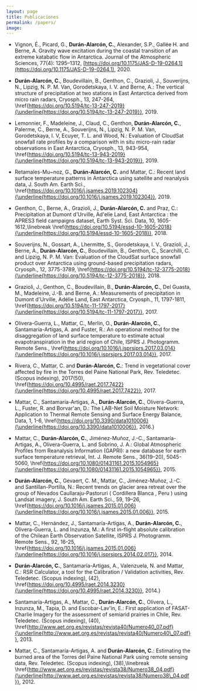 ```yaml
---
layout: page
title: Publicaciones
permalink: /papers/
image: 
---
```


* Vignon, É., Picard, G., **Durán-Alarcón, C.**, Alexander, S.P., Gallée H. and Berne, A. Gravity wave excitation during the coastal transition of an extreme katabatic flow in Antarctica. Journal of the Atmospheric Sciences, 77(4): 1295–1312, [https://doi.org/10.1175/JAS-D-19-0264.1](https://doi.org/10.1175/JAS-D-19-0264.1), 2020.
    
* **Durán-Alarcón, C.**, Boudevillain, B., Genthon, C., Grazioli, J., Souverijns, N., Lipzig, N. P. M. Van, Gorodetskaya, I. V. and Berne, A.: The vertical structure of precipitation at two stations in East Antarctica derived from micro rain radars, Cryosph., 13, 247-264, \href{https://doi.org/10.5194/tc-13-247-2019}{\underline{https://doi.org/10.5194/tc-13-247-2019}}, 2019.
	
* Lemonnier, F., Madeleine, J., Claud, C., Genthon, **Durán-Alarcón, C.**, Palerme, C., Berne, A., Souverijns, N., Lipzig, N. P. M. Van, Gorodetskaya, I. V, Ecuyer, T. L. and Wood, N.: Evaluation of CloudSat snowfall rate profiles by a comparison with in situ micro-rain radar observations in East Antarctica, Cryosph., 13, 943-954, \href{https://doi.org/10.5194/tc-13-943-2019}{\underline{https://doi.org/10.5194/tc-13-943-2019}}, 2019.
	
* Retamales-Mu\~noz, G., **Durán-Alarcón, C.** and Mattar, C.: Recent land surface temperature patterns in Antarctica using satellite and reanalysis data, J. South Am. Earth Sci., \href{https://doi.org/10.1016/j.jsames.2019.102304}{\underline{https://doi.org/10.1016/j.jsames.2019.102304}}, 2019.
	
* Genthon, C., Berne, A., Grazioli, J., **Durán-Alarcón, C.** and Praz, C.: Precipitation at Dumont d'Urville, Ad\'elie Land, East Antarctica : the APRES3 field campaigns dataset, Earth Syst. Sci. Data, 10, 1605-1612,\linebreak \href{https://doi.org/10.5194/essd-10-1605-2018}{\underline{https://doi.org/10.5194/essd-10-1605-2018}}, 2018.

* Souverijns, N., Gossart, A., Lhermitte, S., Gorodetskaya, I. V., Grazioli, J., Berne, A., **Durán-Alarcón, C.**, Boudevillain, B., Genthon, C., Scarchilli, C. and Lipzig, N. P. M. Van: Evaluation of the CloudSat surface snowfall product over Antarctica using ground-based precipitation radars, Cryosph., 12, 3775-3789, \href{https://doi.org/10.5194/tc-12-3775-2018}{\underline{https://doi.org/10.5194/tc-12-3775-2018}}, 2018.
	
* Grazioli, J., Genthon, C., Boudevillain, B., **Durán-Alarcón, C.**, Del Guasta, M., Madeleine, J.-B. and Berne, A.: Measurements of precipitation in Dumont d'Urville, Adélie Land, East Antarctica, Cryosph., 11, 1797-1811, \href{https://doi.org/10.5194/tc-11-1797-2017}{\underline{https://doi.org/10.5194/tc-11-1797-2017}}, 2017.

* Olivera-Guerra, L., Mattar, C., Merlin, O., **Durán-Alarcón, C.**, Santamaría-Artigas, A. and Fuster, R.: An operational method for the disaggregation of land surface temperature to estimate actual evapotranspiration in the arid region of Chile, ISPRS J. Photogramm. Remote Sens., \href{https://doi.org/10.1016/j.isprsjprs.2017.03.014}{\underline{https://doi.org/10.1016/j.isprsjprs.2017.03.014}}, 2017.

* Rivera, C., Mattar, C. and **Durán-Alarcón, C.**: Trend in vegetational cover affected by fire in the Torres del Paine National Park, Rev. Teledetec. (Scopus indexing), 2017(50), \href{https://doi.org/10.4995/raet.2017.7422}{\underline{https://doi.org/10.4995/raet.2017.7422}}, 2017.

* Mattar, C., Santamaría-Artigas, A., **Durán-Alarcón, C.**, Olivera-Guerra, L., Fuster, R. and Borvar\'an, D.: The LAB-Net Soil Moisture Network: Application to Thermal Remote Sensing and Surface Energy Balance, Data, 1, 1-6, \href{https://doi.org/10.3390/data1010006}{\underline{https://doi.org/10.3390/data1010006}}, 2016.}

* Mattar, C., **Durán-Alarcón, C.**, Jiménez-Muñoz, J.-C., Santamaría-Artigas, A., Olivera-Guerra, L. and Sobrino, J. A.: Global Atmospheric Profiles from Reanalysis Information (GAPRI): a new database for earth surface temperature retrieval, Int. J. Remote Sens., 36(19–20), 5045-5060, \href{https://doi.org/10.1080/01431161.2015.1054965}{\underline{https://doi.org/10.1080/01431161.2015.1054965}}, 2015.
	
* **Durán-Alarcón, C.**, Gevaert, C. M., Mattar, C., Jiménez-Muñoz, J.-C. and Santillan-Portilla, N.: Recent trends on glacier area retreat over the group of Nevados Caullaraju-Pastoruri ( Cordillera Blanca , Peru ) using Landsat imagery, J. South Am. Earth Sci., 59, 19–26, \href{https://doi.org/10.1016/j.jsames.2015.01.006}{\underline{https://doi.org/10.1016/j.jsames.2015.01.006}}, 2015.

* Mattar, C., Hernández, J., Santamaría-Artigas, A., **Durán-Alarcón, C.**, Olivera-Guerra, L. and Inzunza, M.: A first in-flight absolute calibration of the Chilean Earth Observation Satellite, ISPRS J. Photogramm. Remote Sens., 92, 16-25, \href{https://doi.org/10.1016/j.jsames.2015.01.006}{\underline{https://doi.org/10.1016/j.isprsjprs.2014.02.017}}, 2014.
	
* **Durán-Alarcón, C.**, Santamaría-Artigas, A., Valenzuela, N. and Mattar, C.: RSR Calculator, a tool for the Calibration / Validation activities, Rev. Teledetec. (Scopus indexing), (42), \href{https://doi.org/10.4995/raet.2014.3230}{\underline{https://doi.org/10.4995/raet.2014.3230}}, 2014.}

* Santamaría-Artigas, A., Mattar, C., **Durán-Alarcón, C.**, Olivera, L., Inzunza, M., Tapia, D. and Escobar-Lav\'in, E.: First application of FASAT-Charlie Imagery for the assessment of semiarid prairies in Chile, Rev. Teledetec. (Scopus indexing), (40), \href{http://www.aet.org.es/revistas/revista40/Numero40_07.pdf}{\underline{http://www.aet.org.es/revistas/revista40/Numero40\_07.pdf}}, 2013.

* Mattar, C., Santamaría-Artigas, A. and **Durán-Alarcón, C.**: Estimating the burned area of the Torres del Paine National Park using remote sensing data, Rev. Teledetec. (Scopus indexing), (38),\linebreak \href{http://www.aet.org.es/revistas/revista38/Numero38_04.pdf}{\underline{http://www.aet.org.es/revistas/revista38/Numero38\_04.pdf}}, 2012.
